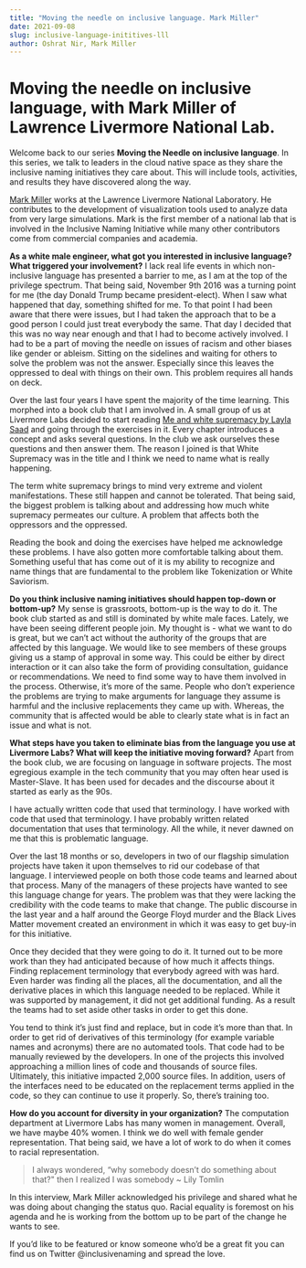 ```yaml
---
title: "Moving the needle on inclusive language. Mark Miller"
date: 2021-09-08
slug: inclusive-language-inititives-lll
author: Oshrat Nir, Mark Miller
---
```



# Moving the needle on inclusive language, with Mark Miller of Lawrence Livermore National Lab.

Welcome back to our series **Moving the Needle on inclusive language**. In this series, we talk to leaders in the cloud native space as they share the inclusive naming
initiatives they care about. This will include tools, activities, and results they have discovered along the way.

[Mark Miller](https://www.linkedin.com/in/mark-miller-8a1742163/) works at the Lawrence Livermore National Laboratory. He contributes to the development of visualization
tools  used to analyze data from very large simulations. Mark is the first member of a national lab that is involved in the Inclusive Naming Initiative while many other contributors 
come from commercial companies and academia.

**As a white male engineer, what got you interested in inclusive language? What triggered your involvement?**
I lack real life events in which non-inclusive language has presented a barrier to me, as I am at the top of the privilege spectrum. That being said, November 9th 2016 was
a turning point for me (the day Donald Trump became president-elect). When I saw what happened that day, something shifted for me. To that point I had been aware that there
were issues, but I had taken the approach that to be a good person I could just treat everybody the same. That day I decided that this was no way near enough and
that I had to become actively involved. I  had to be a part of moving the needle on issues of racism and other biases like gender or ableism. Sitting on the sidelines and
waiting for others to solve the problem was not the answer. Especially since this leaves the oppressed to deal with things on their own. This problem requires all hands on
deck.

Over the last four years I have spent the majority of the time learning. This morphed into a book club that I am involved in. A small group of us at Livermore Labs decided
to start reading [Me and white supremacy by Layla Saad](https://www.meandwhitesupremacybook.com/) and going through the exercises in it. Every chapter introduces a concept
and asks several questions. In the club we ask ourselves these questions and then answer them. The reason I joined is that White Supremacy was in the title and I think we
need to name what is really happening.

The term white supremacy brings to mind very extreme and violent manifestations. These still happen and cannot be tolerated. That being said, the biggest problem is talking
about and addressing how much white supremacy permeates our culture. A problem that affects both the oppressors and the oppressed. 

Reading the book and doing the exercises have helped me acknowledge these problems. I have also gotten more comfortable talking about them. Something useful that has come
out of it is my ability to recognize and name things that are fundamental to the problem like Tokenization or White Saviorism.

**Do you think inclusive naming initiatives should happen top-down or bottom-up?**
My sense is grassroots, bottom-up is the way to do it. The book club started as and still is dominated by white male faces. Lately, we have been seeing different people
join. My thought is - what we want to do is great, but we can’t act without the authority of the groups that are affected by this language. We would like to see members of
these groups giving us a stamp of approval in some way. This could be either by direct interaction or it can also take the form of providing consultation, guidance or
recommendations. We need to find some way to have them involved in the process. Otherwise, it’s more of the same. People who don’t experience the problems
are trying to make arguments for language they assume is harmful and the inclusive replacements they came up with. Whereas, the community that is affected would be able to
clearly state what is in fact an issue and what is not.

**What steps have you taken to eliminate bias from the language you use at Livermore Labs? What will keep the initiative moving forward?**
Apart from the book club, we are focusing on language in software projects. The most egregious example in the tech community that you may often hear used is Master-Slave.
It has been used for decades and the discourse about it started as early as the 90s.

I have actually written code that used that terminology. I have worked with code that used that terminology. I have probably written related documentation that uses that
terminology. All the while, it never dawned on me that this is problematic language.

Over the last 18 months or so, developers in two of our flagship simulation projects have taken it upon themselves to rid our codebase of that language. I interviewed
people on both those code teams and learned about that process. Many of the managers of these projects have wanted to see this language change for years. The problem
was that they were lacking the credibility with the code teams to make that change. The public discourse in the last year and a half around the George Floyd murder and the
Black Lives Matter movement created an environment in which it was easy to get buy-in for this initiative.

Once they decided that they were going to do it. It turned out to be more work than they had anticipated because of how much it affects things. Finding replacement
terminology that everybody agreed with was hard. Even harder was finding all the places, all the documentation, and all the derivative places in which this language
needed to be replaced. While it was supported by management, it did not get additional funding. As a result the teams had to
set aside other tasks in order to get this done.

You tend to think it’s just find and replace, but in code it’s more than that. In order to get rid of derivatives of this terminology (for example variable names and
acronyms) there are no automated tools. That code had to be manually reviewed by the developers. In one of the projects this involved approaching a million lines of code
and thousands of source files. Ultimately, this initiative impacted 2,000 source files. In addition, users of the interfaces need to be educated on the replacement terms
applied in the code, so they can continue to use it properly. So, there’s training too.

**How do you account for diversity in your organization?**
The computation department at Livermore Labs has many women in management. Overall, we have maybe 40% women. I think we do well with female gender representation. That
being said, we have a lot of work to do when it comes to racial representation.

>I always wondered, “why somebody doesn’t do something about that?" then I realized I was somebody  ~ Lily Tomlin

In this interview, Mark Miller acknowledged his privilege and shared what he was doing about changing the status quo. Racial equality is foremost on his agenda and he is
working from the bottom up to be part of the change he wants to see.

If you’d like to be featured or know someone who’d be a great fit you can find us on Twitter @inclusivenaming and spread the love.
